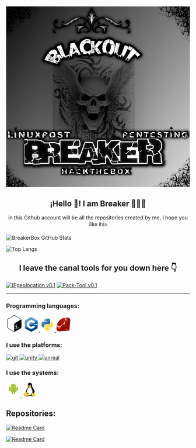 ![foto](l.png)
<h2 align="center">¡Hello 👋! I am Breaker 👨🏻‍💻</h2>

<p align="center"I am a ruby ​​programmer👨🏻‍💻<br/>in this Github account will be all the repositories created by me, I hope you like it👍</p>


![BreakerBox GitHub Stats](https://github-readme-stats.vercel.app/api?username=BreakerBox&show_icons=true&theme=midnight-purple)

![Top Langs](https://github-readme-stats.vercel.app/api/top-langs/?username=BreakerBox&theme=midnight-purple&layout=compact)

<h2 align="center">I leave the canal tools for you down here 👇</h2>

[![IPgeolocation v0.1](https://img.shields.io/badge/IPgeolocation-%F0%9D%96%9B0.1-blue)](https://github.com/BreakerBox/IPgeolocation.git)
[![Pack-Tool v0.1](https://img.shields.io/badge/Pack--Tool-v0.1-blue)](https://github.com/BreakerBox/Pack-Tool.git)

---
<h3 align="left">Programming languages:</h3>
<p align="left"> <img height="45" src="./gnubash.svg"> <a href="https://www.w3schools.com/cpp/" target="_blank"> <img src="https://raw.githubusercontent.com/devicons/devicon/master/icons/cplusplus/cplusplus-original.svg" alt="cplusplus" width="40" height="40"/> </a> <a href="https://www.python.org" target="_blank"> <img src="https://raw.githubusercontent.com/devicons/devicon/master/icons/python/python-original.svg" alt="python" width="40" height="40"/> </a> <a href="https://www.ruby-lang.org/en/" target="_blank"> <img src="https://raw.githubusercontent.com/devicons/devicon/master/icons/ruby/ruby-original.svg" alt="ruby" width="40" height="40"/> </a> </p>

<h3 align="left">I use the platforms:</h3>
<p align="left"> <a href="https://git-scm.com/" target="_blank"> <img src="https://www.vectorlogo.zone/logos/git-scm/git-scm-icon.svg" alt="git" width="40" height="40"/> </a> <a href="https://unity.com/" target="_blank"> <img src="https://www.vectorlogo.zone/logos/unity3d/unity3d-icon.svg" alt="unity" width="40" height="40"/> </a> <a href="https://unrealengine.com/" target="_blank"> <img src="https://raw.githubusercontent.com/kenangundogan/fontisto/036b7eca71aab1bef8e6a0518f7329f13ed62f6b/icons/svg/brand/unreal-engine.svg" alt="unreal" width="40" height="40"/> </a> </p>


<h3 align="left">I use the systems:</h3>
<p align="left"> <a href="https://developer.android.com" target="_blank"> <img src="https://raw.githubusercontent.com/devicons/devicon/master/icons/android/android-original-wordmark.svg" alt="android" width="40" height="40"/> </a> <a href="https://www.linux.org/" target="_blank"> <img src="https://raw.githubusercontent.com/devicons/devicon/master/icons/linux/linux-original.svg" alt="linux" width="40" height="40"/> </a> </p>

## Repositories:

[![Readme Card](https://github-readme-stats.vercel.app/api/pin/?username=BreakerBox&repo=IPgeolocation&theme=midnight-purple)](https://github.com/BreakerBox/IPgeolocation.git)

[![Readme Card](https://github-readme-stats.vercel.app/api/pin/?username=BreakerBox&repo=Pack-Tool&theme=midnight-purple)](https://github.com/BreakerBox/Pack-Tool.git)

